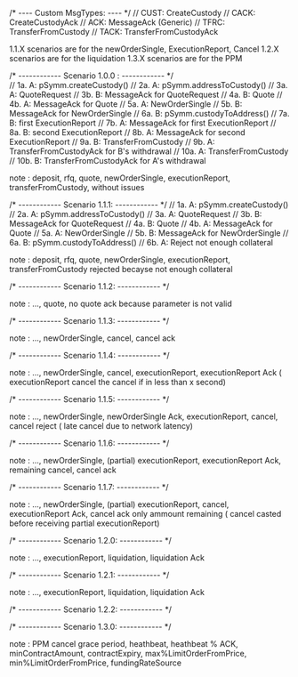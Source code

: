 /* ---- Custom MsgTypes: ---- */
// CUST: CreateCustody
// CACK: CreateCustodyAck
// ACK:  MessageAck (Generic)
// TFRC: TransferFromCustody
// TACK: TransferFromCustodyAck

1.1.X scenarios are for the newOrderSingle, ExecutionReport, Cancel
1.2.X scenarios are for the liquidation
1.3.X scenarios are for the PPM

/* ------------ Scenario 1.0.0 : ------------ */   
// 1a. A: pSymm.createCustody()
// 2a. A: pSymm.addressToCustody()
// 3a. A: QuoteRequest
// 3b. B: MessageAck for QuoteRequest
// 4a. B: Quote
// 4b. A: MessageAck for Quote
// 5a. A: NewOrderSingle
// 5b. B: MessageAck for NewOrderSingle
// 6a. B: pSymm.custodyToAddress()
// 7a. B: first ExecutionReport
// 7b. A: MessageAck for first ExecutionReport
// 8a. B: second ExecutionReport
// 8b. A: MessageAck for second ExecutionReport
// 9a. B: TransferFromCustody
// 9b. A: TransferFromCustodyAck for B's withdrawal
// 10a. A: TransferFromCustody
// 10b. B: TransferFromCustodyAck for A's withdrawal

note : deposit, rfq, quote, newOrderSingle, executionReport, transferFromCustody, without issues

/* ------------ Scenario 1.1.1: ------------ */
// 1a. A: pSymm.createCustody()
// 2a. A: pSymm.addressToCustody()
// 3a. A: QuoteRequest
// 3b. B: MessageAck for QuoteRequest
// 4a. B: Quote
// 4b. A: MessageAck for Quote
// 5a. A: NewOrderSingle
// 5b. B: MessageAck for NewOrderSingle
// 6a. B: pSymm.custodyToAddress()
// 6b. A: Reject not enough collateral

note : deposit, rfq, quote, newOrderSingle, executionReport, transferFromCustody rejected becayse not enough collateral

/* ------------ Scenario 1.1.2: ------------ */

note : ..., quote, no quote ack because parameter is not valid

/* ------------ Scenario 1.1.3: ------------ */

note : ..., newOrderSingle, cancel, cancel ack

/* ------------ Scenario 1.1.4: ------------ */

note : ..., newOrderSingle, cancel, executionReport, executionReport Ack ( executionReport cancel the cancel if in less than x second)

/* ------------ Scenario 1.1.5: ------------ */

note : ..., newOrderSingle, newOrderSingle Ack, executionReport, cancel, cancel reject ( late cancel due to network latency)

/* ------------ Scenario 1.1.6: ------------ */

note : ..., newOrderSingle, (partial) executionReport, executionReport Ack, remaining cancel, cancel ack

/* ------------ Scenario 1.1.7: ------------ */

note : ..., newOrderSingle, (partial) executionReport, cancel, executionReport Ack, cancel ack only ammount remaining ( cancel casted before receiving partial executionReport)

/* ------------ Scenario 1.2.0: ------------ */

note : ..., executionReport, liquidation, liquidation Ack

/* ------------ Scenario 1.2.1: ------------ */

note : ..., executionReport, liquidation, liquidation Ack

/* ------------ Scenario 1.2.2: ------------ */


/* ------------ Scenario 1.3.0: ------------ */

note : PPM cancel grace period, heathbeat, heathbeat % ACK, minContractAmount, contractExpiry, max%LimitOrderFromPrice, min%LimitOrderFromPrice,  fundingRateSource